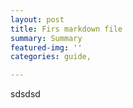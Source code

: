 ```yaml
---
layout: post
title: Firs markdown file
summary: Summary
featured-img: ''
categories: guide,

---
```

sdsdsd
